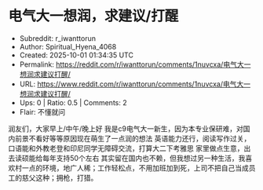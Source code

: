 # 电气大一想润，求建议/打醒

- Subreddit: r_iwanttorun
- Author: Spiritual_Hyena_4068
- Created: 2025-10-01 01:34:35 UTC
- Permalink: https://reddit.com/r/iwanttorun/comments/1nuvcxa/电气大一想润求建议打醒/
- URL: https://www.reddit.com/r/iwanttorun/comments/1nuvcxa/电气大一想润求建议打醒/
- Ups: 0 | Ratio: 0.5 | Comments: 2
- Flair: 不懂就问


润友们，大家早上/中午/晚上好
我是c9电气大一新生，因为本专业保研难，对国内前景不看好等等原因现在萌生了一点润的想法
英语能力还行，阅读写作过关，口语能和外教老登和印尼同学无障碍交流，打算大二下考雅思
家里做点生意，出去读硕能给每年支持50个左右
其实留在国内也不赖，但我想过另一种生活，我喜欢村一点的环境，地广人稀；工作轻松点，不用加班加到死，上司不把自己当成员工的慈父这种；拥枪，打猎。

